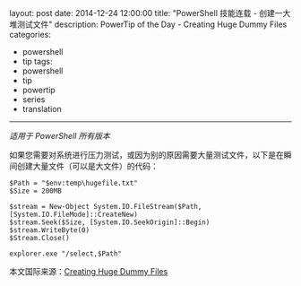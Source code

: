 ﻿layout: post
date: 2014-12-24 12:00:00
title: "PowerShell 技能连载 - 创建一大堆测试文件"
description: PowerTip of the Day - Creating Huge Dummy Files
categories:
- powershell
- tip
tags:
- powershell
- tip
- powertip
- series
- translation
---
_适用于 PowerShell 所有版本_

如果您需要对系统进行压力测试，或因为别的原因需要大量测试文件，以下是在瞬间创建大量文件（可以是大文件）的代码：

    $Path = "$env:temp\hugefile.txt"
    $Size = 200MB
    
    $stream = New-Object System.IO.FileStream($Path, [System.IO.FileMode]::CreateNew)
    $stream.Seek($Size, [System.IO.SeekOrigin]::Begin)
    $stream.WriteByte(0)
    $Stream.Close()
    
    explorer.exe "/select,$Path"

<!--more-->
本文国际来源：[Creating Huge Dummy Files](http://community.idera.com/powershell/powertips/b/tips/posts/creating-huge-dummy-files)
